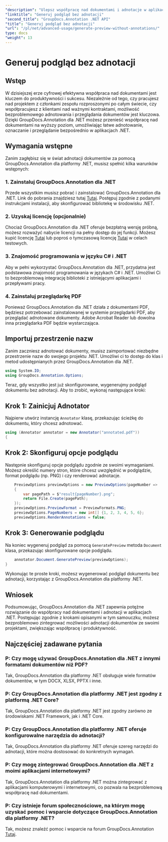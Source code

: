 ```yaml
---
"description": "Ulepsz współpracę nad dokumentami i adnotacje w aplikacjach .NET za pomocą GroupDocs.Annotation dla .NET. Łatwo adnotuj, oznaczaj i przeglądaj dokumenty za pomocą tej potężnej biblioteki."
"linktitle": "Generuj podgląd bez adnotacji"
"second_title": "GroupDocs.Annotation .NET API"
"title": "Generuj podgląd bez adnotacji"
"url": "/pl/net/advanced-usage/generate-preview-without-annotations/"
type: docs
"weight": 13
---
```


# Generuj podgląd bez adnotacji

## Wstęp
W dzisiejszej erze cyfrowej efektywna współpraca nad dokumentami jest kluczem do produktywności i sukcesu. Niezależnie od tego, czy pracujesz nad projektem z członkami zespołu rozproszonymi po całym świecie, czy współpracujesz z klientami nad ważnymi kontraktami, możliwość bezproblemowego adnotowania i przeglądania dokumentów jest kluczowa. Dzięki GroupDocs.Annotation dla .NET możesz przenieść współpracę nad dokumentami na wyższy poziom, umożliwiając łatwe adnotowanie, oznaczanie i przeglądanie bezpośrednio w aplikacjach .NET.
## Wymagania wstępne
Zanim zagłębisz się w świat adnotacji dokumentów za pomocą GroupDocs.Annotation dla platformy .NET, musisz spełnić kilka warunków wstępnych:
### 1. Zainstaluj GroupDocs.Annotation dla .NET
Przede wszystkim musisz pobrać i zainstalować GroupDocs.Annotation dla .NET. Link do pobrania znajdziesz tutaj [Tutaj](https://releases.groupdocs.com/annotation/net/). Postępuj zgodnie z podanymi instrukcjami instalacji, aby skonfigurować bibliotekę w środowisku .NET.
### 2. Uzyskaj licencję (opcjonalnie)
Chociaż GroupDocs.Annotation dla .NET oferuje bezpłatną wersję próbną, możesz rozważyć nabycie licencji na pełny dostęp do jej funkcji. Możesz kupić licencję [Tutaj](https://purchase.groupdocs.com/buy) lub poproś o tymczasową licencję [Tutaj](https://purchase.groupdocs.com/temporary-license/) w celach testowych.
### 3. Znajomość programowania w języku C# i .NET
Aby w pełni wykorzystać GroupDocs.Annotation dla .NET, przydatna jest podstawowa znajomość programowania w językach C# i .NET. Umożliwi Ci to bezproblemową integrację biblioteki z istniejącymi aplikacjami i przepływami pracy.
### 4. Zainstaluj przeglądarkę PDF
Ponieważ GroupDocs.Annotation dla .NET działa z dokumentami PDF, będziesz potrzebować zainstalowanej w systemie przeglądarki PDF, aby przeglądać adnotowane dokumenty. Adobe Acrobat Reader lub dowolna inna przeglądarka PDF będzie wystarczająca.

## Importuj przestrzenie nazw
Zanim zaczniesz adnotować dokumenty, musisz zaimportować niezbędne przestrzenie nazw do swojego projektu .NET. Umożliwi ci to dostęp do klas i metod udostępnianych przez GroupDocs.Annotation dla .NET.

```csharp
using System.IO;
using GroupDocs.Annotation.Options;
```

Teraz, gdy wszystko jest już skonfigurowane, wygenerujmy podgląd dokumentu bez adnotacji. Aby to zrobić, wykonaj następujące kroki:
## Krok 1: Zainicjuj Adnotator
Najpierw utwórz instancję `Annotator` klasę, przekazując ścieżkę do dokumentu, który chcesz adnotować.
```csharp
using (Annotator annotator = new Annotator("annotated.pdf"))
{
```
## Krok 2: Skonfiguruj opcje podglądu
Następnie skonfiguruj opcje podglądu zgodnie ze swoimi wymaganiami. Możesz określić numery stron, które chcesz uwzględnić w podglądzie, format podglądu (np. PNG) i czy renderować adnotacje.
```csharp
    PreviewOptions previewOptions = new PreviewOptions(pageNumber =>
    {
        var pagePath = $"result{pageNumber}.png";
        return File.Create(pagePath);
    });
    previewOptions.PreviewFormat = PreviewFormats.PNG;
    previewOptions.PageNumbers = new int[] {1, 2, 3, 4, 5, 6};
    previewOptions.RenderAnnotations = false;
```
## Krok 3: Generowanie podglądu
Na koniec wygeneruj podgląd za pomocą `GeneratePreview` metoda `Document` klasa, przekazując skonfigurowane opcje podglądu.
```csharp
    annotator.Document.GeneratePreview(previewOptions);
}
```
Wykonując te proste kroki, możesz wygenerować podgląd dokumentu bez adnotacji, korzystając z GroupDocs.Annotation dla platformy .NET.

## Wniosek
Podsumowując, GroupDocs.Annotation dla .NET zapewnia potężne rozwiązanie do współpracy nad dokumentami i adnotacji w aplikacjach .NET. Postępując zgodnie z krokami opisanymi w tym samouczku, możesz bezproblemowo zintegrować możliwości adnotacji dokumentów ze swoimi projektami, zwiększając współpracę i produktywność.
## Najczęściej zadawane pytania
### P: Czy mogę używać GroupDocs.Annotation dla .NET z innymi formatami dokumentów niż PDF?
Tak, GroupDocs.Annotation dla platformy .NET obsługuje wiele formatów dokumentów, w tym DOCX, XLSX, PPTX i inne.
### P: Czy GroupDocs.Annotation dla platformy .NET jest zgodny z platformą .NET Core?
Tak, GroupDocs.Annotation dla platformy .NET jest zgodny zarówno ze środowiskami .NET Framework, jak i .NET Core.
### P: Czy GroupDocs.Annotation dla platformy .NET oferuje konfigurowalne narzędzia do adnotacji?
Tak, GroupDocs.Annotation dla platformy .NET oferuje szereg narzędzi do adnotacji, które można dostosować do konkretnych wymagań.
### P: Czy mogę zintegrować GroupDocs.Annotation dla .NET z moimi aplikacjami internetowymi?
Tak, GroupDocs.Annotation dla platformy .NET można zintegrować z aplikacjami komputerowymi i internetowymi, co pozwala na bezproblemową współpracę nad dokumentami.
### P: Czy istnieje forum społecznościowe, na którym mogę uzyskać pomoc i wsparcie dotyczące GroupDocs.Annotation dla platformy .NET?
Tak, możesz znaleźć pomoc i wsparcie na forum GroupDocs.Annotation [Tutaj](https://forum.groupdocs.com/c/annotation/10).